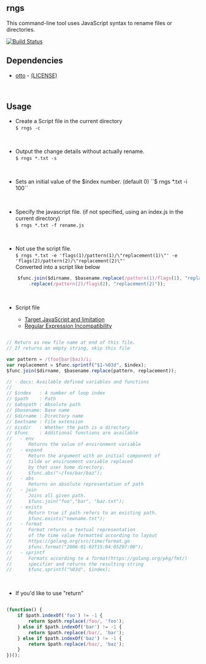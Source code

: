 
## rngs
This command-line tool uses JavaScript syntax to rename files or directories.  

[![Build Status](https://travis-ci.org/gazitt/rngs.svg?branch=master)](https://travis-ci.org/gazitt/rngs)
<br/>

## Dependencies
* [otto](https://github.com/robertkrimen/otto) - [(LICENSE)](https://github.com/robertkrimen/otto/blob/master/LICENSE)
<br/>

## Usage

* Create a Script file in the current directory  
``$ rngs -c``
<br/>

* Output the change details without actually rename.  
``$ rngs *.txt -s``
<br/>

* Sets an initial value of the $index number. (default 0)  
``$ rngs *.txt -i 100``
<br/>

* Specify the javascript file. (if not specified, using an index.js in the current directory)  
``$ rngs *.txt -f rename.js``
<br/>

* Not use the script file.  
``$ rngs *.txt -e 'flags(1)/pattern(1)/\"replacement(1)\"' -e 'flags(2)/pattern(2)/\"replacement(2)\"' ``  
Converted into a script like below  
```javascript
    $func.join($dirname, $basename.replace(/pattern(1)/flags(1), "replacement(1)")
        .replace(/pattern(2)/flags(2), "replacement(2)"));
```

<br/>

* Script file

    * [Target JavaScript and limitation](https://github.com/robertkrimen/otto#caveat-emptor)
    * [Regular Expression Incompatibility](https://github.com/robertkrimen/otto#regular-expression-incompatibility)

```javascript

// Return as new file name at end of this file.
// If returns an empty string, skip this file

var pattern = /(foo|bar|baz)/i;
var replacement = $func.sprintf("$1-%03d", $index);
$func.join($dirname, $basename.replace(pattern, replacement));

// - docs: Available defined variables and functions
//
// $index   : A number of loop index
// $path    : Path
// $abspath : Absolute path
// $basename: Base name
// $dirname : Directory name
// $extname : File extension
// $isdir   : Whether the path is a directory
// $func    : Additional functions are available
//	 - env
//		Returns the value of environment variable
//	 - expand
//		Return the argument with an initial component of
//		tilde or environment variable replaced
//		by that user home directory.
//		$func.abs("~/foo/bar/baz");
//	 - abs
//		Returns an absolute representation of path
//	 - join
//		Joins all given path.
//		$func.join("foo","bar", "baz.txt");
//	 - exists
//		Return true if path refers to an existing path.
//		$func.exists("newname.txt");
//	 - format
//		Format returns a textual representation
//		of the time value formatted according to layout
//		https://golang.org/src/time/format.go
//		$func.format("2006-01-02T15:04:05Z07:00");
//	 - sprintf
//		Formats according to a format(https://golang.org/pkg/fmt/)
//		specifier and returns the resulting string
//		$func.sprintf("%03d", $index);

```
<br/>

* If you'd like to use "return"

```javascript

(function() {
    if $path.indexOf('foo') != -1 {
	    return $path.replace(/foo/, 'foo');
    } else if $path.indexOf('bar') != -1 {
	    return $path.replace(/bar/, 'bar');
    } else if $path.indexOf('baz') != -1 {
	    return $path.replace(/baz/, 'baz');
    }
})();

```
